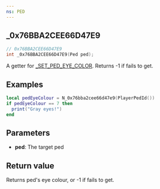 ```yaml
---
ns: PED
---
```

## _0x76BBA2CEE66D47E9

```c
// 0x76BBA2CEE66D47E9
int _0x76BBA2CEE66D47E9(Ped ped);
```
A getter for [_SET_PED_EYE_COLOR](#_0x50B56988B170AFDF). Returns -1 if fails to get.

## Examples

```lua
local pedEyeColour = N_0x76bba2cee66d47e9(PlayerPedId())
if pedEyeColour == 7 then
  print("Gray eyes!")
end
```
## Parameters
* **ped**: The target ped

## Return value
Returns ped's eye colour, or -1 if fails to get.
